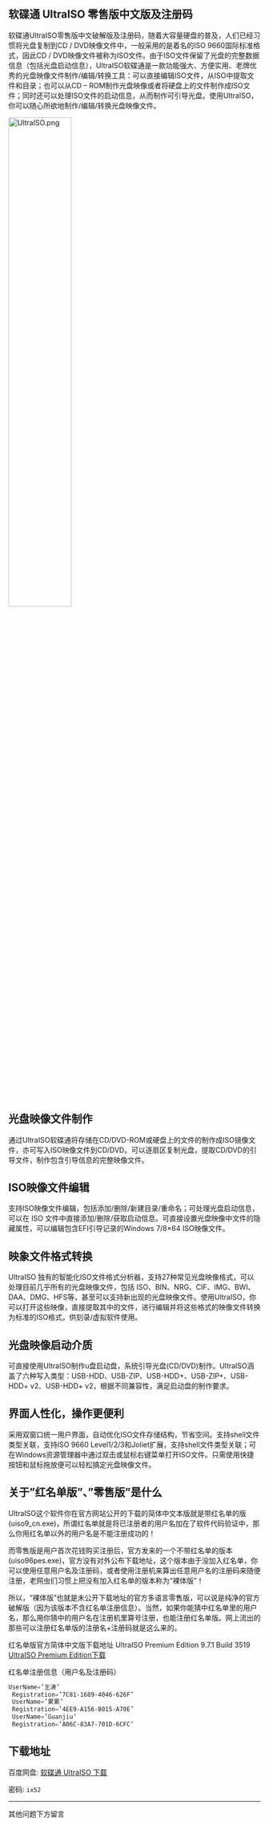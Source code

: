 ## 软碟通 UltraISO 零售版中文版及注册码

软碟通UltraISO零售版中文破解版及注册码，随着大容量硬盘的普及，人们已经习惯将光盘复制到CD / DVD映像文件中，一般采用的是着名的ISO 9660国际标准格式，因此CD / DVD映像文件被称为ISO文件。由于ISO文件保留了光盘的完整数据信息（包括光盘启动信息），UltraISO软碟通是一款功能强大、方便实用、老牌优秀的光盘映像文件制作/编辑/转换工具：可以直接编辑ISO文件，从ISO中提取文件和目录；也可以从CD – ROM制作光盘映像或者将硬盘上的文件制作成ISO文件；同时还可以处理ISO文件的启动信息，从而制作可引导光盘。使用UltraISO，你可以随心所欲地制作/编辑/转换光盘映像文件。

<img src="https://i.loli.net/2019/05/29/5cee4b132df6d56802.png" alt="UltraISO.png" title="UltraISO.png" height="50%" width="50%"/>

## 光盘映像文件制作
 通过UltraISO软碟通将存储在CD/DVD-ROM或硬盘上的文件的制作成ISO镜像文件，亦可写入ISO映像文件到CD/DVD。可以逐扇区复制光盘，提取CD/DVD的引导文件，制作包含引导信息的完整映像文件。

## ISO映像文件编辑
 支持ISO映像文件编辑，包括添加/删除/新建目录/重命名；可处理光盘启动信息，可以在 ISO 文件中直接添加/删除/获取启动信息。可直接设置光盘映像中文件的隐藏属性，可以编辑包含EFI引导记录的Windows 7/8×64 ISO映像文件。

## 映象文件格式转换
 UltraISO 独有的智能化ISO文件格式分析器，支持27种常见光盘映像格式，可以处理目前几乎所有的光盘映像文件，包括 ISO、BIN、NRG、CIF、IMG、BWI、DAA、DMG、HFS等，甚至可以支持新出现的光盘映像文件。使用UltraISO，你可以打开这些映像，直接提取其中的文件，进行编辑并将这些格式的映像文件转换为标准的ISO格式，供刻录/虚拟软件使用。

## 光盘映像启动介质
 可直接使用UltraISO制作u盘启动盘，系统引导光盘(CD/DVD)制作。UltraISO涵盖了六种写入类型：USB-HDD、USB-ZIP、USB-HDD+、USB-ZIP+、USB-HDD+ v2、USB-HDD+ v2，根据不同兼容性，满足启动盘的制作要求。

## 界面人性化，操作更便利
 采用双窗口统一用户界面，自动优化ISO文件存储结构，节省空间。支持shell文件类型关联，支持ISO 9660 Level1/2/3和Joliet扩展，支持shell文件类型关联；可在Windows资源管理器中通过双击或鼠标右键菜单打开ISO文件。只需使用快捷按钮和鼠标拖放便可以轻松搞定光盘映像文件。

## 关于”红名单版”、”零售版”是什么

UltraISO这个软件你在官方网站公开的下载的简体中文本版就是带红名单的版(uiso9_cn.exe)，所谓红名单就是将已注册者的用户名加在了软件代码验证中，那么你用红名单以外的用户名是不能注册成功的！

而零售版是用户首次花钱购买注册后，官方发来的一个不带红名单的版本(uiso96pes.exe)，官方没有对外公布下载地址，这个版本由于没加入红名单，你可以使用任意用户名及注册码，或者使用注册机来算出任意用户名的注册码来随便注册，老网虫们习惯上把没有加入红名单的版本称为“裸体版”！

所以，“裸体版”也就是未公开下载地址的官方多语言零售版，可以说是纯净的官方破解版（因为该版本不含红名单注册信息）。当然，如果你能猜中红名单里的用户名，那么用你猜中的用户名在注册机里算号注册，也能注册红名单版。网上流出的那些可以注册红名单版的注册名+注册码就是这么来的。

红名单版官方简体中文版下载地址
 UltraISO Premium Edition 9.7.1 Build 3519
 [UltraISO Premium Edition下载](http://dw.ezbsys.net/uiso9_cn.exe)

红名单注册信息（用户名及注册码）

```powershell
UserName=’王涛’
 Registration=’7C81-1689-4046-626F’
 UserName=’累累’
 Registration=’4EE9-A156-B015-A70E’
 UserName=’Guanjiu’
 Registration=’A06C-83A7-701D-6CFC’
```

## 下载地址

百度网盘: [软碟通 UltraISO 下载](https://pan.baidu.com/s/1LEV2V10aFDqD8_qQlzhuAQ)

密码: `ix52`



---

其他问题下方留言

